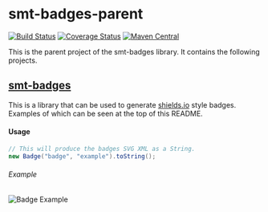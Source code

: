 <!---
Copyright 2016 Karl Bennett

Licensed under the Apache License, Version 2.0 (the "License");
you may not use this file except in compliance with the License.
You may obtain a copy of the License at

    http://www.apache.org/licenses/LICENSE-2.0

Unless required by applicable law or agreed to in writing, software
distributed under the License is distributed on an "AS IS" BASIS,
WITHOUT WARRANTIES OR CONDITIONS OF ANY KIND, either express or implied.
See the License for the specific language governing permissions and
limitations under the License.
-->
smt-badges-parent
===========
[![Build Status](https://travis-ci.org/shiver-me-timbers/smt-badges-parent.svg)](https://travis-ci.org/shiver-me-timbers/smt-badges-parent) [![Coverage Status](https://coveralls.io/repos/shiver-me-timbers/smt-badges-parent/badge.svg?branch=master&service=github)](https://coveralls.io/github/shiver-me-timbers/smt-badges-parent?branch=master) [![Maven Central](https://maven-badges.herokuapp.com/maven-central/com.github.shiver-me-timbers/smt-badges-parent/badge.svg)](https://maven-badges.herokuapp.com/maven-central/com.github.shiver-me-timbers/smt-badges-parent/)

This is the parent project of the smt-badges library. It contains the following projects.

## [smt-badges](smt-badges)

This is a library that can be used to generate [shields.io](https://shields.io/) style badges. Examples of which can be 
seen at the top of this README.

#### Usage

```java
// This will produce the badges SVG XML as a String.
new Badge("badge", "example").toString();
```

###### Example

![Badge Example](https://shiver-me-timbers.github.io/smt-badges-parent/badge-example.svg)
